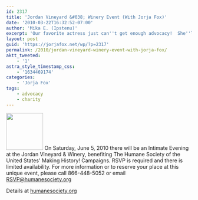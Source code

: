 ```yaml
---
id: 2317
title: 'Jordan Vineyard &#038; Winery Event (With Jorja Fox)'
date: '2010-03-22T16:32:52-07:00'
author: 'Mika E. (Ipstenu)'
excerpt: 'Our favorite actress just can''t get enough advocacy!  She''ll be in California for the Humane Society on June 5th.'
layout: post
guid: 'https://jorjafox.net/wp/?p=2317'
permalink: /2010/jordan-vineyard-winery-event-with-jorja-fox/
aktt_tweeted:
    - '1'
astra_style_timestamp_css:
    - '1634469174'
categories:
    - 'Jorja Fox'
tags:
    - advocacy
    - charity
---
```


<a href="//static.jorjafox.net/wordpress/2010/03/jordan_logo.jpg"><img src="//static.jorjafox.net/wordpress/2010/03/jordan_logo-100x100.jpg" alt="" title="Wordmark - Engraving.pdf" width="100" height="100" class="alignleft size-thumbnail wp-image-2318" /></a> On Saturday, June 5, 2010 there will be an Intimate Evening at the Jordan Vineyard & Winery, benefiting The Humane Society of the United States' Making History! Campaigns.  RSVP is required and there is limited availability. For more information or to reserve your place at this unique event, please call 866-448-5052 or email RSVP@humanesociety.org

Details at <a href="http://www.humanesociety.org/about/events/ca-winery-event">humanesociety.org</a>